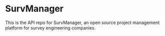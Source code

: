 # SurvManager
This is the API repo for SurvManager, an open source project management platform for survey engineering companies.

